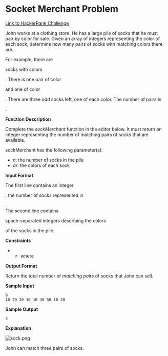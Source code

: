 # Socket Merchant Problem

[Link to HackerRank Challenge](https://www.hackerrank.com/challenges/sock-merchant/problem)

John works at a clothing store. He has a large pile of socks that he
must pair by color for sale. Given an array of integers representing the
color of each sock, determine how many pairs of socks with matching
colors there are.

For example, there are

socks with colors

. There is one pair of color

and one of color

. There are three odd socks left, one of each color. The number of pairs
is

.

**Function Description**

Complete the *sockMerchant* function in the editor below. It must return
an integer representing the number of matching pairs of socks that are
available.

sockMerchant has the following parameter(s):

-   *n*: the number of socks in the pile
-   *ar*: the colors of each sock

**Input Format**

The first line contains an integer

, the number of socks represented in

. \
 The second line contains

space-separated integers describing the colors

of the socks in the pile.

**Constraints**

-   -   where

**Output Format**

Return the total number of *matching pairs* of socks that John can sell.

**Sample Input**

    9
    10 20 20 10 10 30 50 10 20

**Sample Output**

    3

**Explanation**

![sock.png](https://s3.amazonaws.com/hr-challenge-images/25168/1474122392-c7b9097430-sock.png)

John can match three pairs of socks.

